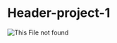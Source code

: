 # Header-project-1
<img src="[![Screenshot 2023-10-22 140028](https://github.com/shabbir-hossan/Header-project-1/assets/90042725/6c98dd70-b71f-4326-803a-de19b7a76479)](https://drive.google.com/file/d/1hKqtwFz_fikoGLatQMqpSbICCvM67jJf/view?usp=share_link)https://drive.google.com/file/d/1hKqtwFz_fikoGLatQMqpSbICCvM67jJf/view?usp=share_link
" alt="This File not found">
